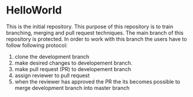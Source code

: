 # HelloWorld
This is the initial repository. 
This purpose of this repository is to train branching, merging and pull request techniques. 
The main branch of this repository is protected. In order to work with this branch the users have to follow following protocol:
1. clone the development branch
2. make desired changes to developement branch.
3. make pull request (PR) to developement branch 
4. assign reviewer to pull request
5. when the reviewer has approved the PR the its becomes possible to merge development branch into master branch
